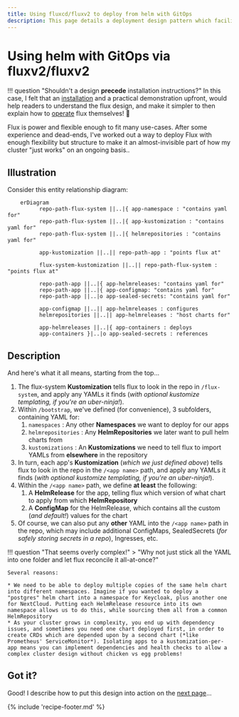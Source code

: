```yaml
---
title: Using fluxcd/fluxv2 to deploy from helm with GitOps
description: This page details a deployment design pattern which facilitates the use of fluxcd/fluxv2 to provided a tiered structure of helm releases, so that you can manage your cluster services via GitOps using a single repository.
---
```

# Using helm with GitOps via fluxv2/fluxv2

!!! question "Shouldn't a design **precede** installation instructions?"
    In this case, I felt that an [installation](/kubernetes/deployment/flux/install/) and a practical demonstration upfront, would help readers to understand the flux design, and make it simpler to then explain how to [operate](/kubernetes/deployment/flux/operate/) flux themselves! 💪

Flux is power and flexible enough to fit many use-cases. After some experience and dead-ends, I've worked out a way to deploy Flux with enough flexibility but structure to make it an almost-invisible part of how my cluster "just works" on an ongoing basis..

## Illustration

Consider this entity relationship diagram:

``` mermaid
    erDiagram
          repo-path-flux-system ||..|{ app-namespace : "contains yaml for"
          repo-path-flux-system ||..|{ app-kustomization : "contains yaml for"
          repo-path-flux-system ||..|{ helmrepositories : "contains yaml for"

          app-kustomization ||..|| repo-path-app : "points flux at"

          flux-system-kustomization ||..|| repo-path-flux-system : "points flux at"

          repo-path-app ||..|{ app-helmreleases: "contains yaml for"
          repo-path-app ||..|{ app-configmap: "contains yaml for"
          repo-path-app ||..|o app-sealed-secrets: "contains yaml for"
          
          app-configmap ||..|| app-helmreleases : configures
          helmrepositories ||..|| app-helmreleases : "host charts for"
          
          app-helmreleases ||..|{ app-containers : deploys
          app-containers }|..|o app-sealed-secrets : references
```

## Description

And here's what it all means, starting from the top...

1. The flux-system **Kustomization** tells flux to look in the repo in `/flux-system`, and apply any YAMLs it finds (*with optional kustomize templating, if you're an uber-ninja!*).
2. Within `/bootstrap`, we've defined (for convenience), 3 subfolders, containing YAML for:
      1. `namespaces` : Any other **Namespaces** we want to deploy for our apps
      2. `helmrepositories` : Any **HelmRepositories** we later want to pull helm charts from
      3. `kustomizations` : An **Kustomizations** we need to tell flux to import YAMLs from **elsewhere** in the repository
3. In turn, each app's **Kustomization** (*which we just defined above*) tells flux to look in the repo in the `/<app name>` path, and apply any YAMLs it finds (*with optional kustomize templating, if you're an uber-ninja!*).
4. Within the `/<app name>` path, we define **at least** the following:
      1. A **HelmRelease** for the app, telling flux which version of what chart to apply from which **HelmRepository**
      2. A **ConfigMap** for the HelmRelease, which contains all the custom (*and default!*) values for the chart
5. Of course, we can also put any **other** YAML into the `/<app name>` path in the repo, which may include additional ConfigMaps, SealedSecrets (*for safely storing secrets in a repo*), Ingresses, etc.

!!! question "That seems overly complex!"
    > "Why not just stick all the YAML into one folder and let flux reconcile it all-at-once?"

    Several reasons:

    * We need to be able to deploy multiple copies of the same helm chart into different namespaces. Imagine if you wanted to deploy a "postgres" helm chart into a namespace for Keycloak, plus another one for NextCloud. Putting each HelmRelease resource into its own namespace allows us to do this, while sourcing them all from a common HelmRepository
    * As your cluster grows in complexity, you end up with dependency issues, and sometimes you need one chart deployed first, in order to create CRDs which are depended upon by a second chart (*like Prometheus' ServiceMonitor*). Isolating apps to a kustomization-per-app means you can implement dependencies and health checks to allow a complex cluster design without chicken vs egg problems! 

## Got it?

Good! I describe how to put this design into action on the [next page](/kubernetes/deployment/flux/operate/)...

[^1]: ERDs are fancy diagrams for nERDs which [represent cardinality between entities](https://en.wikipedia.org/wiki/Entity%E2%80%93relationship_model#Crow's_foot_notation) scribbled using the foot of a crow 🐓

{% include 'recipe-footer.md' %}
